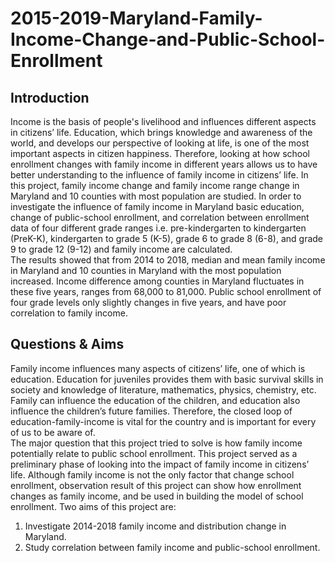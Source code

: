 # 2015-2019-Maryland-Family-Income-Change-and-Public-School-Enrollment
## Introduction
   Income is the basis of people's livelihood and influences different aspects in citizens’ life. Education, which brings knowledge and awareness of the world, and develops our perspective of looking at life, is one of the most important aspects in citizen happiness. Therefore, looking at how school enrollment changes with family income in different years allows us to have better understanding to the influence of family income in citizens’ life. In this project, family income change and family income range change in Maryland and 10 counties with most population are studied. In order to investigate the influence of family income in Maryland basic education, change of public-school enrollment, and correlation between enrollment data of four different grade ranges i.e. pre-kindergarten to kindergarten (PreK-K), kindergarten to grade 5 (K-5), grade 6 to grade 8 (6-8), and grade 9 to grade 12 (9-12) and family income are calculated.  
   The results showed that from 2014 to 2018, median and mean family income in Maryland and 10 counties in Maryland with the most population increased. Income difference among counties in Maryland fluctuates in these five years, ranges from 68,000 to 81,000. Public school enrollment of four grade levels only slightly changes in five years, and have poor correlation to family income. 
## Questions & Aims
   Family income influences many aspects of citizens’ life, one of which is education. Education for juveniles provides them with basic survival skills in society and knowledge of literature, mathematics, physics, chemistry, etc. Family can influence the education of the children, and education also influence the children’s future families. Therefore, the closed loop of education-family-income is vital for the country and is important for every of us to be aware of.  
   The major question that this project tried to solve is how family income potentially relate to public school enrollment. This project served as a preliminary phase of looking into the impact of family income in citizens’ life. Although family income is not the only factor that change school enrollment, observation result of this project can show how enrollment changes as family income, and be used in building the model of school enrollment. Two aims of this project are:  
1. Investigate 2014-2018 family income and distribution change in Maryland.
2. Study correlation between family income and public-school enrollment.
